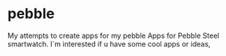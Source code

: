 # pebble
My attempts to create apps for my pebble
Apps for Pebble Steel smartwatch.
I´m interested if u have some cool apps or ideas,
